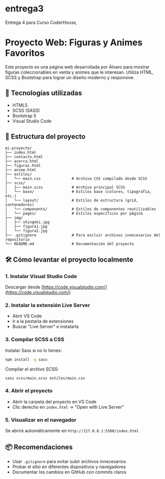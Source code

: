 # entrega3
Entrega 4 para Curso CoderHouse,

# Proyecto Web: Figuras y Animes Favoritos

Este proyecto es una página web desarrollada por Álvaro para mostrar figuras coleccionables en venta y animes que le interesan. Utiliza HTML, SCSS y Bootstrap para lograr un diseño moderno y responsive.

## 🚀 Tecnologías utilizadas
- HTML5
- SCSS (SASS)
- Bootstrap 5
- Visual Studio Code

## 📁 Estructura del proyecto
```
mi-proyecto/
├── index.html
├── contacto.html
├── acerca.html
├── figuras.html
├── anime.html
├── estilos/
│   └── main.css              # Archivo CSS compilado desde SCSS
├── scss/
│   ├── main.scss             # Archivo principal SCSS
│   └── base/                 # Estilos base (colores, tipografía, etc.)
│   └── layout/               # Estilos de estructura (grid, contenedores)
│   └── components/           # Estilos de componentes reutilizables
│   └── pages/                # Estilos específicos por página
├── img/
│   ├── shingeki.jpg
│   ├── figura1.jpg
│   └── figura2.jpg
├── .gitignore                # Para excluir archivos innecesarios del repositorio
└── README.md                 # Documentación del proyecto
```

## 🛠️ Cómo levantar el proyecto localmente

### 1. Instalar Visual Studio Code
Descargar desde [https://code.visualstudio.com/](https://code.visualstudio.com/)

### 2. Instalar la extensión Live Server
- Abrir VS Code
- Ir a la pestaña de extensiones
- Buscar "Live Server" e instalarla

### 3. Compilar SCSS a CSS
Instalar Sass si no lo tienes:
```bash
npm install -g sass
```
Compilar el archivo SCSS:
```bash
sass scss/main.scss estilos/main.css
```

### 4. Abrir el proyecto
- Abrir la carpeta del proyecto en VS Code
- Clic derecho en `index.html` → "Open with Live Server"

### 5. Visualizar en el navegador
Se abrirá automáticamente en `http://127.0.0.1:5500/index.html`

## 📦 Recomendaciones
- Usar `.gitignore` para evitar subir archivos innecesarios
- Probar el sitio en diferentes dispositivos y navegadores
- Documentar los cambios en GitHub con commits claros
